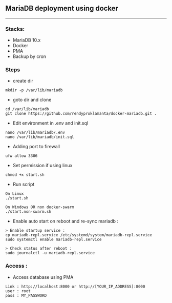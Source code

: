 ## MariaDB deployment using docker
<hr>

### Stacks:
- MariaDB 10.x
- Docker
- PMA
- Backup by cron

### Steps
- create dir
```
mkdir -p /var/lib/mariadb
```

- goto dir and clone
```
cd /var/lib/mariadb
git clone https://github.com/rendyproklamanta/docker-mariadb.git .
```

- Edit environment in .env and init.sql
```
nano /var/lib/mariadb/.env
nano /var/lib/mariadb/init.sql
```

- Adding port to firewall
```
ufw allow 3306
```

- Set permission if using linux
```
chmod +x start.sh
```

- Run script
```
On Linux
./start.sh

On Windows OR non docker-swarm
./start.non-swarm.sh
```

- Enable auto start on reboot and re-sync mariadb :
```
> Enable startup service :
cp mariadb-repl.service /etc/systemd/system/mariadb-repl.service
sudo systemctl enable mariadb-repl.service

> Check status after reboot :
sudo journalctl -u mariadb-repl.service
```

### Access :
- Access database using PMA
```
Link : http://localhost:8000 or http://[YOUR_IP_ADDRESS]:8000
user : root
pass : MY_PASSWORD
```
